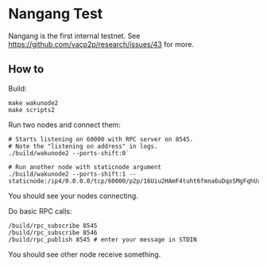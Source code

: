 # Nangang Test

Nangang is the first internal testnet. See
https://github.com/vacp2p/research/issues/43 for more.

## How to

Build:

```
make wakunode2
make scripts2
```

Run two nodes and connect them:

```
# Starts listening on 60000 with RPC server on 8545.
# Note the "listening on address" in logs.
./build/wakunode2 --ports-shift:0`

# Run another node with staticnode argument
./build/wakunode2 --ports-shift:1 --staticnode:/ip4/0.0.0.0/tcp/60000/p2p/16Uiu2HAmF4tuht6fmna6uDqoSMgFqhUrdaVR6VQRyGr6sCpfS2jp
```

You should see your nodes connecting.

Do basic RPC calls:

```
/build/rpc_subscribe 8545
/build/rpc_subscribe 8546
/build/rpc_publish 8545 # enter your message in STDIN
```

You should see other node receive something.
